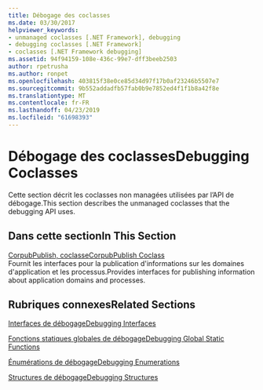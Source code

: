 ```yaml
---
title: Débogage des coclasses
ms.date: 03/30/2017
helpviewer_keywords:
- unmanaged coclasses [.NET Framework], debugging
- debugging coclasses [.NET Framework]
- coclasses [.NET Framework debugging]
ms.assetid: 94f94159-108e-436c-99e7-dff3beeb2503
author: rpetrusha
ms.author: ronpet
ms.openlocfilehash: 403815f38e0ce85d34d97f17b0af23246b5507e7
ms.sourcegitcommit: 9b552addadfb57fab0b9e7852ed4f1f1b8a42f8e
ms.translationtype: MT
ms.contentlocale: fr-FR
ms.lasthandoff: 04/23/2019
ms.locfileid: "61698393"
---
```

# <a name="debugging-coclasses"></a><span data-ttu-id="d0e27-102">Débogage des coclasses</span><span class="sxs-lookup"><span data-stu-id="d0e27-102">Debugging Coclasses</span></span>
<span data-ttu-id="d0e27-103">Cette section décrit les coclasses non managées utilisées par l’API de débogage.</span><span class="sxs-lookup"><span data-stu-id="d0e27-103">This section describes the unmanaged coclasses that the debugging API uses.</span></span>  
  
## <a name="in-this-section"></a><span data-ttu-id="d0e27-104">Dans cette section</span><span class="sxs-lookup"><span data-stu-id="d0e27-104">In This Section</span></span>  
 [<span data-ttu-id="d0e27-105">CorpubPublish, coclasse</span><span class="sxs-lookup"><span data-stu-id="d0e27-105">CorpubPublish Coclass</span></span>](../../../../docs/framework/unmanaged-api/debugging/corpubpublish-coclass.md)  
 <span data-ttu-id="d0e27-106">Fournit les interfaces pour la publication d'informations sur les domaines d'application et les processus.</span><span class="sxs-lookup"><span data-stu-id="d0e27-106">Provides interfaces for publishing information about application domains and processes.</span></span>  
  
## <a name="related-sections"></a><span data-ttu-id="d0e27-107">Rubriques connexes</span><span class="sxs-lookup"><span data-stu-id="d0e27-107">Related Sections</span></span>  
 [<span data-ttu-id="d0e27-108">Interfaces de débogage</span><span class="sxs-lookup"><span data-stu-id="d0e27-108">Debugging Interfaces</span></span>](../../../../docs/framework/unmanaged-api/debugging/debugging-interfaces.md)  
  
 [<span data-ttu-id="d0e27-109">Fonctions statiques globales de débogage</span><span class="sxs-lookup"><span data-stu-id="d0e27-109">Debugging Global Static Functions</span></span>](../../../../docs/framework/unmanaged-api/debugging/debugging-global-static-functions.md)  
  
 [<span data-ttu-id="d0e27-110">Énumérations de débogage</span><span class="sxs-lookup"><span data-stu-id="d0e27-110">Debugging Enumerations</span></span>](../../../../docs/framework/unmanaged-api/debugging/debugging-enumerations.md)  
  
 [<span data-ttu-id="d0e27-111">Structures de débogage</span><span class="sxs-lookup"><span data-stu-id="d0e27-111">Debugging Structures</span></span>](../../../../docs/framework/unmanaged-api/debugging/debugging-structures.md)
